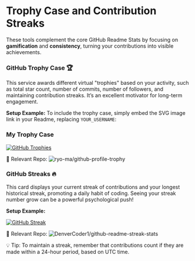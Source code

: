 # Trophy Case and Contribution Streaks

These tools complement the core GitHub Readme Stats by focusing on **gamification** and **consistency**, turning your contributions into visible achievements.

### GitHub Trophy Case 🏆

This service awards different virtual "trophies" based on your activity, such as total star count, number of commits, number of followers, and maintaining contribution streaks. It’s an excellent motivator for long-term engagement.

**Setup Example:**
To include the trophy case, simply embed the SVG image link in your Readme, replacing `YOUR_USERNAME`:

### My Trophy Case

[![GitHub Trophies](https://github-profile-trophy.vercel.app/?username=YOUR_USERNAME&theme=gruvbox&no-frame=true)](https://github.com/ryo-ma/github-profile-trophy)

🔗 Relevant Repo: ![ryo-ma/github-profile-trophy](https://github.com/ryo-ma/github-profile-trophy)

### GitHub Streaks 🔥
This card displays your current streak of contributions and your longest historical streak, promoting a daily habit of coding. Seeing your streak number grow can be a powerful psychological push!

**Setup Example:**

[![GitHub Streak](https://github-readme-streak-stats.herokuapp.com/?user=YOUR_USERNAME&theme=highcontrast&date_format=j+M+Y)](https://github.com/DenverCoder1/github-readme-streak-stats)

🔗 Relevant Repo: ![DenverCoder1/github-readme-streak-stats](https://github.com/DenverCoder1/github-readme-streak-stats)

💡 Tip: To maintain a streak, remember that contributions count if they are made within a 24-hour period, based on UTC time.